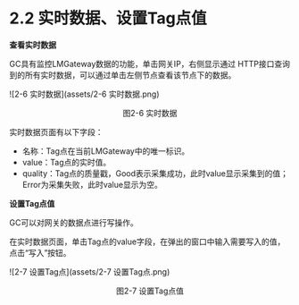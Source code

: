 # 2.2 实时数据、设置Tag点值

**查看实时数据**

GC具有监控LMGateway数据的功能，单击网关IP，右侧显示通过 HTTP接口查询到的所有实时数据，可以通过单击左侧节点查看该节点下的数据。 

![2-6 实时数据](assets/2-6 实时数据.png)

<center>图2-6 实时数据</center>

实时数据页面有以下字段：

- 名称：Tag点在当前LMGateway中的唯一标识。
- value：Tag点的实时值。
- quality：Tag点的质量戳，Good表示采集成功，此时value显示采集到的值；Error为采集失败，此时value显示为空。



**设置Tag点值**

GC可以对网关的数据点进行写操作。 

在实时数据页面，单击Tag点的value字段，在弹出的窗口中输入需要写入的值，点击“写入”按钮。

![2-7 设置Tag点](assets/2-7 设置Tag点.png)

<center>图2-7 设置Tag点值</center>

